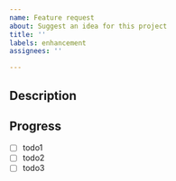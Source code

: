 ```yaml
---
name: Feature request
about: Suggest an idea for this project
title: ''
labels: enhancement
assignees: ''

---
```


## Description


## Progress
- [ ] todo1
- [ ] todo2
- [ ] todo3
